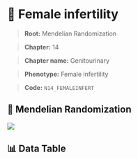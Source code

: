 # 🧪 Female infertility

> **Root:** Mendelian Randomization

> **Chapter:** 14  

> **Chapter name:** Genitourinary

> **Phenotype:** Female infertility  

> **Code:** `N14_FEMALEINFERT`

## 🧬 Mendelian Randomization  

<img src="/MR/Figures/Forward/N14_FEMALEINFERT.png"/>

## 📊 Data Table

<CsvTableMRF src="/MR_Data/Forward/N14_FEMALEINFERT.csv"/>
